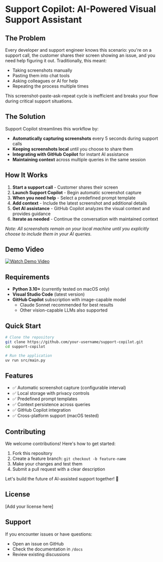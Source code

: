 # Support Copilot: AI-Powered Visual Support Assistant

## The Problem

Every developer and support engineer knows this scenario: you're on a support call, the customer shares their screen showing an issue, and you need help figuring it out. Traditionally, this meant:
- Taking screenshots manually
- Pasting them into chat tools
- Asking colleagues or AI for help
- Repeating the process multiple times

This screenshot-paste-ask-repeat cycle is inefficient and breaks your flow during critical support situations.

## The Solution

Support Copilot streamlines this workflow by:
- **Automatically capturing screenshots** every 5 seconds during support calls
- **Keeping screenshots local** until you choose to share them
- **Integrating with GitHub Copilot** for instant AI assistance
- **Maintaining context** across multiple queries in the same session

## How It Works

1. **Start a support call** - Customer shares their screen
2. **Launch Support Copilot** - Begin automatic screenshot capture
3. **When you need help** - Select a predefined prompt template
4. **Add context** - Include the latest screenshot and additional details
5. **Get AI assistance** - GitHub Copilot analyzes the visual context and provides guidance
6. **Iterate as needed** - Continue the conversation with maintained context

*Note: All screenshots remain on your local machine until you explicitly choose to include them in your AI queries.*

## Demo Video

[![Watch Demo Video](https://img.youtube.com/vi/0_Unry4LREM/maxresdefault.jpg)](https://youtu.be/0_Unry4LREM)

## Requirements

- **Python 3.10+** (currently tested on macOS only)
- **Visual Studio Code** (latest version)
- **GitHub Copilot** subscription with image-capable model
  - Claude Sonnet recommended for best results
  - Other vision-capable LLMs also supported

## Quick Start

```bash
# Clone the repository
git clone https://github.com/your-username/support-copilot.git
cd support-copilot

# Run the application
uv run src/main.py
```

## Features

- ✅ Automatic screenshot capture (configurable interval)
- ✅ Local storage with privacy controls
- ✅ Predefined prompt templates
- ✅ Context persistence across queries
- ✅ GitHub Copilot integration
- ✅ Cross-platform support (macOS tested)

## Contributing

We welcome contributions! Here's how to get started:

1. Fork this repository
2. Create a feature branch: `git checkout -b feature-name`
3. Make your changes and test them
4. Submit a pull request with a clear description

Let's build the future of AI-assisted support together! 🚀

## License

[Add your license here]

## Support

If you encounter issues or have questions:
- Open an issue on GitHub
- Check the documentation in `/docs`
- Review existing discussions

